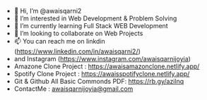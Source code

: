 - 👋 Hi, I’m @awaisqarni2
- 👀 I’m interested in Web Development & Problem Solving
- 🌱 I’m currently learning Full Stack WEB Development
- 💞️ I’m looking to collaborate on Web Projects
- 📫 You can reach me on linkdin (https://www.linkedin.com/in/awaisqarni2/)
- and Instagram (https://www.instagram.com/awaisqarnijoyia)
- Amazone Clone Project : https://awaisamazonclone.netlify.app/
- Spotify Clone Project : https://awaisspotifyclone.netlify.app/
- Git & Github All Basic Commonds PDF: https://rb.gy/azilnq
- ContactMe : awaisqarnijoyia@gmail.com
